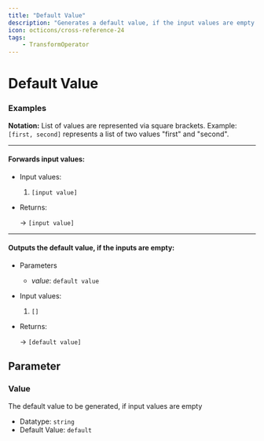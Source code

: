 ```yaml
---
title: "Default Value"
description: "Generates a default value, if the input values are empty. Forwards any non-empty values."
icon: octicons/cross-reference-24
tags: 
    - TransformOperator
---
```

# Default Value
<!-- This file was generated - DO NOT CHANGE IT MANUALLY -->




### Examples

**Notation:** List of values are represented via square brackets. Example: `[first, second]` represents a list of two values "first" and "second".

---
#### Forwards input values:

* Input values:
  1. `[input value]`

* Returns:

  → `[input value]`


---
#### Outputs the default value, if the inputs are empty:

* Parameters
  * *value*: `default value`

* Input values:
  1. `[]`

* Returns:

  → `[default value]`




## Parameter

### Value

The default value to be generated, if input values are empty

- Datatype: `string`
- Default Value: `default`



